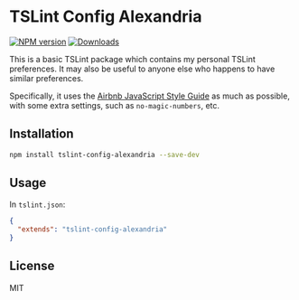# TSLint Config Alexandria

[![NPM version](https://img.shields.io/npm/v/tslint-config-airbnb.svg?style=flat)](https://www.npmjs.com/package/tslint-config-alexandria)
[![Downloads](http://img.shields.io/npm/dm/tslint-config-airbnb.svg?style=flat)](https://npmjs.org/package/tslint-config-alexandria)

This is a basic TSLint package which contains my personal TSLint preferences.
It may also be useful to anyone else who happens to have similar preferences.

Specifically, it uses the [Airbnb JavaScript Style Guide](https://github.com/airbnb/javascript)
as much as possible, with some extra settings, such as `no-magic-numbers`, etc.

## Installation

```sh
npm install tslint-config-alexandria --save-dev
```

## Usage

In `tslint.json`:

```json
{
  "extends": "tslint-config-alexandria"
}
```

## License

MIT